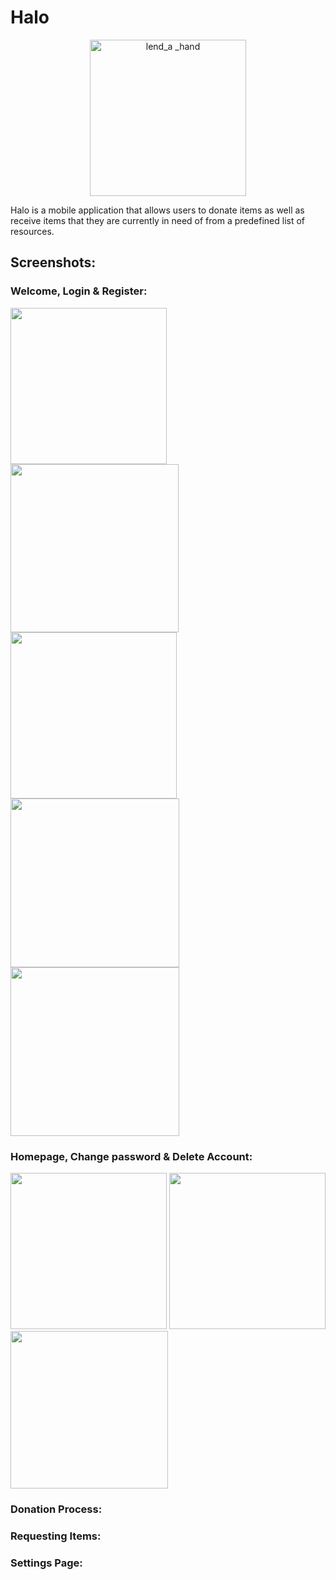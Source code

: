# Halo

<p align="center" > <img width="250" alt="lend_a _hand" src="https://user-images.githubusercontent.com/81515681/125654231-08730b33-7045-42ae-85e4-8f77955cb007.png">

Halo is a mobile application that allows users to donate items as well as receive items that they are currently in need of from a predefined list of resources.

## Screenshots:
  
### Welcome, Login & Register:
  
 <img width="250" src="https://user-images.githubusercontent.com/81515681/125668952-00c0154d-0335-485a-9577-f163c9e6e4a3.jpg"> <img width="269" src="https://user-images.githubusercontent.com/81515681/125668965-1d8edf1c-be8d-4a1d-a540-3c160725a6f9.jpg"> <img width="266" src="https://user-images.githubusercontent.com/81515681/125668969-f5bdec48-a8fe-4e9f-96c9-f5fe9198ff99.jpg"> <img width="270" src="https://user-images.githubusercontent.com/81515681/125668975-79f08491-6569-4328-b43f-54c4503d0476.jpg"> <img width="270" src="https://user-images.githubusercontent.com/81515681/125668981-015e0b37-d07f-4682-9f72-0b08fe49b5b1.jpg">

### Homepage, Change password & Delete Account:
  
 <img width="250" src="https://user-images.githubusercontent.com/81515681/125670339-cd00a6fa-7f04-4975-8a50-77f2ae7766df.jpg"> <img width="250" src="https://user-images.githubusercontent.com/81515681/125670344-980a050a-ac9e-4d31-9ea5-5d7bd8d3e56d.jpg"> <img width="252" src="https://user-images.githubusercontent.com/81515681/125670351-bc952aee-ff06-416a-8388-03a96cb5161a.jpg">

  
### Donation Process:
  
### Requesting Items:
  
### Settings Page:
